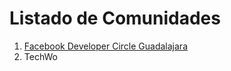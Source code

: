 # Listado de Comunidades

1. [Facebook Developer Circle Guadalajara](perfiles/devcgdl.md)
1. TechWo
